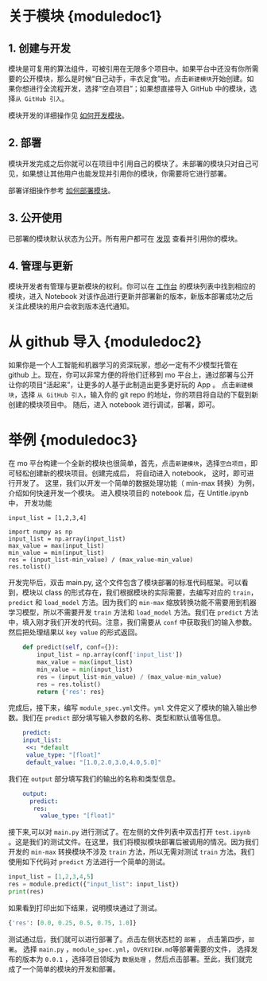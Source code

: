 # 关于模块 {moduledoc1}
## 1. 创建与开发
模块是可复用的算法组件，可被引用在无限多个项目中。如果平台中还没有你所需要的公开模块，那么是时候“自己动手，丰衣足食”啦。点击`新建模块`开始创建。如果你想进行全流程开发，选择“空白项目”；如果想直接导入 GitHub 中的模块，选择`从 GitHub 引入`。

模块开发的详细操作见 [如何开发模块](http://www.momodel.cn:8899/docs/#/zh-cn/%E8%BE%B9%E5%AD%A6%E8%BE%B9%E5%81%9A?id=%E5%BC%80%E5%8F%91%E4%B8%80%E4%B8%AA%E6%A8%A1%E5%9D%97module)。
## 2. 部署
模块开发完成之后你就可以在项目中引用自己的模块了。未部署的模块只对自己可见，如果想让其他用户也能发现并引用你的模块，你需要将它进行部署。

部署详细操作参考 [如何部署模块](http://www.momodel.cn:8899/docs/#/zh-cn/%E8%BE%B9%E5%AD%A6%E8%BE%B9%E5%81%9A?id=_4-%E9%83%A8%E7%BD%B2%E6%A8%A1%E5%9D%97)。
## 3. 公开使用
已部署的模块默认状态为公开。所有用户都可在 [发现](http://www.momodel.cn:8899/#/explore?&type=hot&classification=all) 查看并引用你的模块。
## 4. 管理与更新
模块开发者有管理与更新模块的权利。你可以在 [工作台](http://www.momodel.cn:8899/#/workspace?tab=module) 的模块列表中找到相应的模块，进入 Notebook 对该作品进行更新并部署新的版本，新版本部署成功之后关注此模块的用户会收到版本迭代通知。


# 从 github 导入 {moduledoc2}
如果你是一个人工智能和机器学习的资深玩家，想必一定有不少模型托管在 github 上。现在，你可以非常方便的将他们迁移到 mo 平台上，通过部署与公开让你的项目“活起来”，让更多的人基于此制造出更多更好玩的 App 。
点击`新建模块`，选择 `从 GitHub 引入`，输入你的 git repo 的地址，你的项目将自动的下载到新创建的模块项目中。 随后，进入 notebook 进行调试，部署，即可。


# 举例 {moduledoc3}
在 mo 平台构建一个全新的模块也很简单，首先，点击`新建模块`，选择`空白项目`，即可轻松创建新的模块项目。创建完成后， 将自动进入 notebook， 这时，即可进行开发了。
这里，我们以开发一个简单的数据处理功能（ min-max 转换）为例，介绍如何快速开发一个模块。
进入模块项目的 notebook 后，在 Untitle.ipynb 中，
开发功能
```
input_list = [1,2,3,4]

import numpy as np
input_list = np.array(input_list)
max_value = max(input_list)
min_value = min(input_list)
res = (input_list-min_value) / (max_value-min_value)
res.tolist()
```

开发完毕后，双击 main.py, 这个文件包含了模块部署的标准代码框架。可以看到，模块以 class 的形式存在，我们根据模块的实际需要，去编写对应的 `train`， `predict` 和  `load_model` 方法。因为我们的 `min-max` 缩放转换功能不需要用到机器学习模型，所以不需要开发 `train` 方法和 `load_model` 方法。我们在 `predict` 方法中，填入刚才我们开发的代码。注意，我们需要从 `conf` 中获取我们的输入参数。然后把处理结果以 `key value` 的形式返回。
```python
    def predict(self, conf={}):
        input_list = np.array(conf['input_list'])
        max_value = max(input_list)
        min_value = min(input_list)
        res = (input_list-min_value) / (max_value-min_value)
        res = res.tolist()
        return {'res': res}
```


完成后，接下来，编写 `module_spec.yml`文件。`yml` 文件定义了模块的输入输出参数。我们在 `predict` 部分填写输入参数的名称、类型和默认值等信息。

```yaml
    predict:
    input_list:
     <<: *default
     value_type: "[float]"
     default_value: "[1.0,2.0,3.0,4.0,5.0]"
```

我们在 `output` 部分填写我们的输出的名称和类型信息。
```yaml
    output:
      predict:
       res:
         value_type: "[float]"
```


接下来,可以对 `main.py` 进行测试了。在左侧的文件列表中双击打开 `test.ipynb` 。这是我们的测试文件。在这里，我们将模拟模块部署后被调用的情况。因为我们开发的 `min-max` 转换模块不涉及 ```train``` 方法，所以无需对测试 ```train``` 方法。我们使用如下代码对 ```predict``` 方法进行一个简单的测试。


```python
input_list = [1,2,3,4,5]
res = module.predict({"input_list": input_list})
print(res)
```

如果看到打印出如下结果，说明模块通过了测试。
```python
{'res': [0.0, 0.25, 0.5, 0.75, 1.0]}
```

测试通过后，我们就可以进行部署了。点击左侧状态栏的 `部署` ， 点击第四步，`部署`。
选择 `main.py` ，`module_spec.yml`，`OVERVIEW.md`等部署需要的文件， 选择发布的版本为 `0.0.1` ，选择项目领域为 `数据处理` ，然后点击部署。至此，我们就完成了一个简单的模块的开发和部署。
